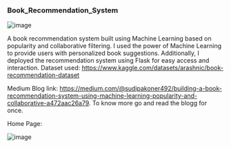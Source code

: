 ### Book_Recommendation_System

![image](https://github.com/SUDIPA9002/Book_Recommendation_Sys/assets/87785141/9d1eada9-75ec-488e-b812-a512807ceb7c)

A book recommendation system built using Machine Learning based on popularity and collaborative filtering.
I used the power of Machine Learning to provide users with personalized book suggestions. Additionally, I deployed the recommendation system using Flask for easy access and interaction.
Dataset used: https://www.kaggle.com/datasets/arashnic/book-recommendation-dataset

Medium Blog link: https://medium.com/@sudipakoner492/building-a-book-recommendation-system-using-machine-learning-popularity-and-collaborative-a472aac26a79.
To know more go and read the blogg for once.

Home Page:

![image](https://github.com/SUDIPA9002/Book_Recommendation_Sys/assets/87785141/db393dba-1360-4f42-93e7-f25bcda34f49)

